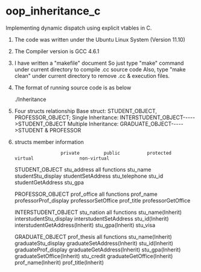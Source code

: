 oop_inheritance_c
=================

Implementing dynamic dispatch using explicit vtables in C.


1. The code was written under the Ubuntu Linux System (Version 11.10)
2. The Compiler version is GCC 4.6.1
3. I have written a "makefile" document
   So just type "make" command under current directory to compile .cc source code
   Also, type "make clean" under current directory to remove .cc & execution files.
4. The format of running source code is as below

    ./Inheritance

5. Four structs relationship
   Base struct: STUDENT_OBJECT, PROFESSOR_OBJECT;
   Single Inheritance: INTERSTUDENT_OBJECT----->STUDENT_OBJECT
   Multiple Inheritance: GRADUATE_OBJECT----->STUDENT & PROFESSOR
6. structs member information

                        private         public          protected           virtual                 non-virtual

    STUDENT_OBJECT      stu_address     all functions   stu_name            studentStu_display      studentSetAddress
                        stu_telephone                   stu_id                                      studentGetAddress
                                                        stu_gpa

    PROFESSOR_OBJECT    prof_office     all functions   prof_name           professorProf_display   professorSetOffice
                                                        prof_title                                  professorGetOffice

    INTERSTUDENT_OBJECT stu_nation      all functions   stu_name(Inherit)   interstudentStu_display interstudentSetAddress
                                                        stu_id(Inherit)                             interstudentGetAddress(Inherit)
                                                        stu_gpa(Inherit)
                                                        stu_visa

    GRADUATE_OBJECT     prof_thesis     all functions   stu_name(Inherit)   graduateStu_display     graduateSetAddress(Inherit)
                                                        stu_id(Inherit)     graduateProf_display    graduateGetAddress(Inherit)
                                                        stu_gpa(Inherit)                            graduateSetOffice(Inherit)
                                                        stu_credit                                  graduateGetOffice(Inherit)
                                                        prof_name(Inherit)
                                                        prof_title(Inherit)
